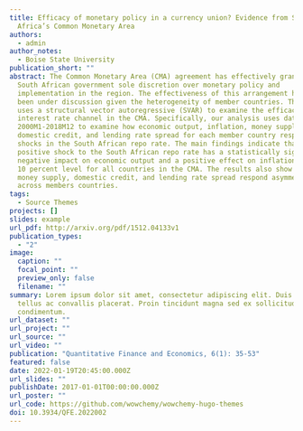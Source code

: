 ```yaml
---
title: Efficacy of monetary policy in a currency union? Evidence from Southern
  Africa’s Common Monetary Area
authors:
  - admin
author_notes:
  - Boise State University
publication_short: ""
abstract: The Common Monetary Area (CMA) agreement has effectively granted the
  South African government sole discretion over monetary policy and
  implementation in the region. The effectiveness of this arrangement has long
  been under discussion given the heterogeneity of member countries. This paper
  uses a structural vector autoregressive (SVAR) to examine the efficacy of the
  interest rate channel in the CMA. Specifically, our analysis uses data from
  2000M1-2018M12 to examine how economic output, inflation, money supply,
  domestic credit, and lending rate spread for each member country respond to
  shocks in the South African repo rate. The main findings indicate that a
  positive shock to the South African repo rate has a statistically significant
  negative impact on economic output and a positive effect on inflation at the
  10 percent level for all countries in the CMA. The results also show that
  money supply, domestic credit, and lending rate spread respond asymmetrically
  across members countries.
tags:
  - Source Themes
projects: []
slides: example
url_pdf: http://arxiv.org/pdf/1512.04133v1
publication_types:
  - "2"
image:
  caption: ""
  focal_point: ""
  preview_only: false
  filename: ""
summary: Lorem ipsum dolor sit amet, consectetur adipiscing elit. Duis posuere
  tellus ac convallis placerat. Proin tincidunt magna sed ex sollicitudin
  condimentum.
url_dataset: ""
url_project: ""
url_source: ""
url_video: ""
publication: "Quantitative Finance and Economics, 6(1): 35-53"
featured: false
date: 2022-01-19T20:45:00.000Z
url_slides: ""
publishDate: 2017-01-01T00:00:00.000Z
url_poster: ""
url_code: https://github.com/wowchemy/wowchemy-hugo-themes
doi: 10.3934/QFE.2022002
---
```

